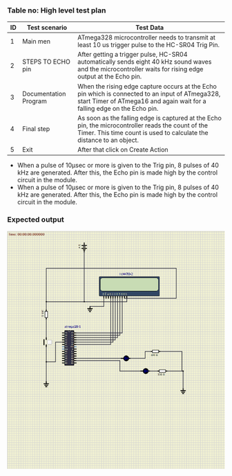 ### Table no: High level test plan
|  ID  |   Test scenario  |   Test Data     |
|----- | -----------------|-----------------                                        |
| 1 |   Main men         | ATmega328 microcontroller needs to transmit at least 10 us trigger pulse to the HC-SR04 Trig Pin. |
| 2 | STEPS TO ECHO pin    | After getting a trigger pulse, HC-SR04 automatically sends eight 40 kHz sound waves and the microcontroller waits for rising edge output at the Echo pin. |
| 3 | Documentation Program | When the rising edge capture occurs at the Echo pin which is connected to an input of ATmega328, start Timer of ATmega16 and again wait for a falling edge on the Echo pin. |
| 4 | Final step | As soon as the falling edge is captured at the Echo pin, the microcontroller reads the count of the Timer. This time count is used to calculate the distance to an object. |
| 5 | Exit | After that click on Create Action |

* When a pulse of 10µsec or more is given to the Trig pin, 8 pulses of 40 kHz are generated. After this, the Echo pin is made high by the control circuit in the module.
* When a pulse of 10µsec or more is given to the Trig pin, 8 pulses of 40 kHz are generated. After this, the Echo pin is made high by the control circuit in the module.
### Expected output
![image](https://github.com/shaiksajid8008/M2-Embedded_Ultrasonic-Tripwire/blob/main/2_Design/new.png?raw=true)
